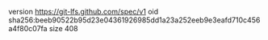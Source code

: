 version https://git-lfs.github.com/spec/v1
oid sha256:beeb90522b95d23e04361926985dd1a23a252eeb9e3eafd710c456a4f80c07fa
size 408
